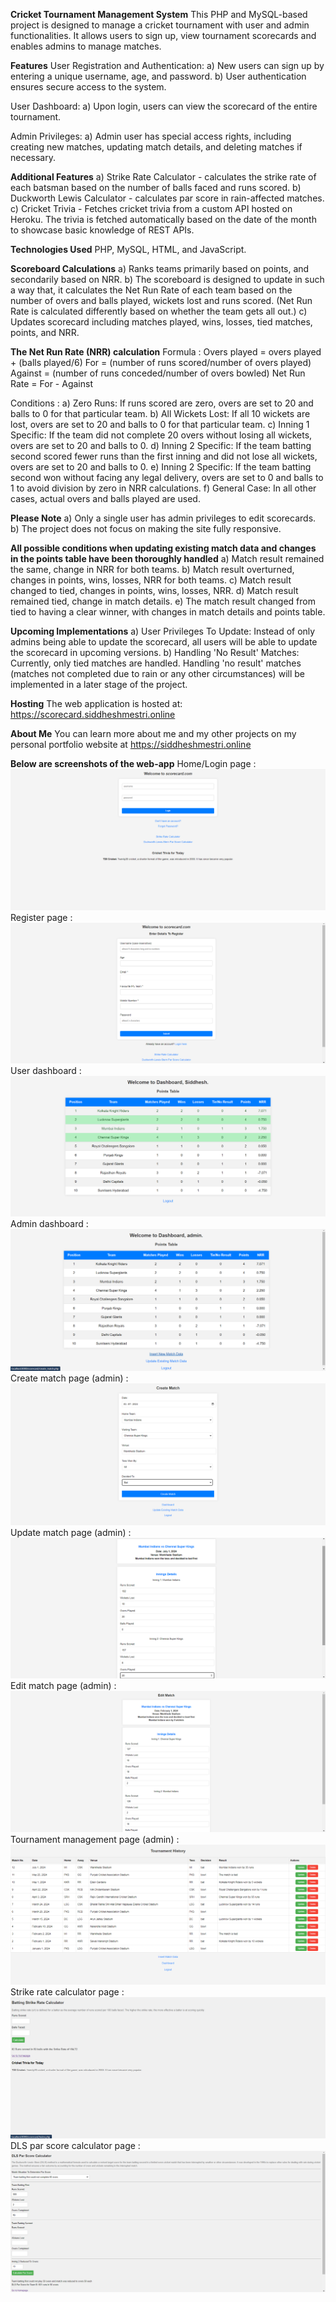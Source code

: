 **Cricket Tournament Management System**
This PHP and MySQL-based project is designed to manage a cricket tournament with user and admin functionalities. It allows users to sign up, view tournament scorecards and enables admins to manage matches.

**Features**
User Registration and Authentication:
a) New users can sign up by entering a unique username, age, and password.
b) User authentication ensures secure access to the system.

User Dashboard:
a) Upon login, users can view the scorecard of the entire tournament.

Admin Privileges:
a) Admin user has special access rights, including creating new matches, updating match details, and deleting matches if necessary.

**Additional Features**
a) Strike Rate Calculator - calculates the strike rate of each batsman based on the number of balls faced and runs scored.
b) Duckworth Lewis Calculator - calculates par score in rain-affected matches.
c) Cricket Trivia - Fetches cricket trivia from a custom API hosted on Heroku. The trivia is fetched automatically based on the date of the month to showcase basic knowledge of REST APIs.

**Technologies Used**
PHP, MySQL, HTML, and JavaScript.

**Scoreboard Calculations**
a) Ranks teams primarily based on points, and secondarily based on NRR.
b) The scoreboard is designed to update in such a way that, it calculates the Net Run Rate of each team based on the number of overs and balls played, wickets lost and runs scored. (Net Run Rate is calculated differently based on whether the team gets all out.)
c) Updates scorecard including matches played, wins, losses, tied matches, points, and NRR.

**The Net Run Rate (NRR) calculation**
Formula :
Overs played = overs played + (balls played/6)
For = (number of runs scored/number of overs played)
Against = (number of runs conceded/number of overs bowled)
Net Run Rate = For - Against

Conditions :
a) Zero Runs: If runs scored are zero, overs are set to 20 and balls to 0 for that particular team.
b) All Wickets Lost: If all 10 wickets are lost, overs are set to 20 and balls to 0 for that particular team.
c) Inning 1 Specific: If the team did not complete 20 overs without losing all wickets, overs are set to 20 and balls to 0.
d) Inning 2 Specific: If the team batting second scored fewer runs than the first inning and did not lose all wickets, overs are set to 20 and balls to 0.
e) Inning 2 Specific: If the team batting second won without facing any legal delivery, overs are set to 0 and balls to 1 to avoid division by zero in NRR calculations.
f) General Case: In all other cases, actual overs and balls played are used.

**Please Note**
a) Only a single user has admin privileges to edit scorecards.
b) The project does not focus on making the site fully responsive.

**All possible conditions when updating existing match data and changes in the points table have been thoroughly handled**
a) Match result remained the same, change in NRR for both teams.
b) Match result overturned, changes in points, wins, losses, NRR for both teams.
c) Match result changed to tied, changes in points, wins, losses, NRR.
d) Match result remained tied, change in match details.
e) The match result changed from tied to having a clear winner, with changes in match details and points table.

**Upcoming Implementations**
a) User Privileges To Update: Instead of only admins being able to update the scorecard, all users will be able to update the scorecard in upcoming versions.
b) Handling 'No Result' Matches: Currently, only tied matches are handled. Handling 'no result' matches (matches not completed due to rain or any other circumstances) will be implemented in a later stage of the project.

**Hosting**
The web application is hosted at: https://scorecard.siddheshmestri.online

**About Me**
You can learn more about me and my other projects on my personal portfolio website at https://siddheshmestri.online

**Below are screenshots of the web-app**
Home/Login page : ![Home/Login page](<screenshots/home page.png>)
Register page : ![Register page](<screenshots/register page.png>)
User dashboard : ![User dashboard](<screenshots/user dashboard.png>)
Admin dashboard : ![Admin dashboard](<screenshots/admin dashboard.png>)
Create match page (admin) : ![Create match page](<screenshots/create match.png>)
Update match page (admin) : ![Update match page](<screenshots/update match.png>)
Edit match page (admin) : ![Update match page](<screenshots/edit match.png>)
Tournament management page (admin) : ![Tournament history page](<screenshots/tournament history page.png>)
Strike rate calculator page : ![Strike rate calculator page](<screenshots/strike rate calculator.png>)
DLS par score calculator page :![DLS par score calculator page](<screenshots/dls calculator.png>)
